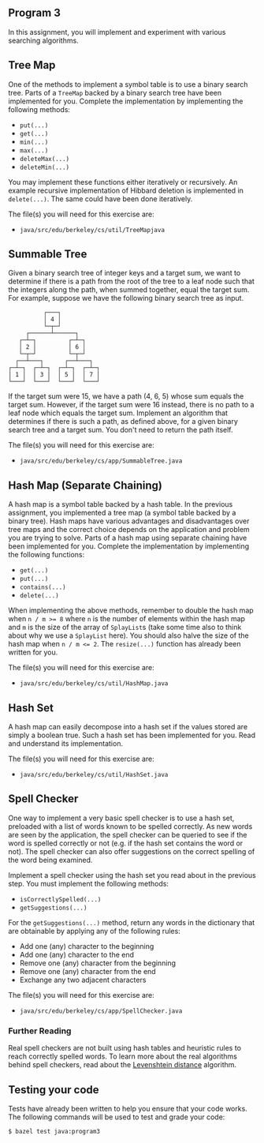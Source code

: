 Program 3
---------
In this assignment, you will implement and experiment with various searching algorithms.

Tree Map
--------
One of the methods to implement a symbol table is to use a binary search tree. Parts of a `TreeMap`
backed by a binary search tree have been implemented for you. Complete the implementation by
implementing the following methods:

- `put(...)`
- `get(...)`
- `min(...)`
- `max(...)`
- `deleteMax(...)`
- `deleteMin(...)`

You may implement these functions either iteratively or recursively. An example recursive
implementation of Hibbard deletion is implemented in `delete(...)`. The same could have been done
iteratively.

The file(s) you will need for this exercise are:

- `java/src/edu/berkeley/cs/util/TreeMapjava`

Summable Tree
-------------
Given a binary search tree of integer keys and a target sum, we want to determine if there is a path
from the root of the tree to a leaf node such that the integers along the path, when summed
together, equal the target sum. For example, suppose we have the following binary search tree as
input.

              ┌───┐
              │ 4 │
              └─┬─┘
         ┌──────┴──────┐
       ┌─┴─┐         ┌─┴─┐
       │ 2 │         │ 6 │
       └─┬─┘         └─┬─┘
      ┌──┴───┐      ┌──┴───┐
    ┌─┴─┐  ┌─┴─┐  ┌─┴─┐  ┌─┴─┐
    │ 1 │  │ 3 │  │ 5 │  │ 7 │
    └───┘  └───┘  └───┘  └───┘

If the target sum were 15, we have a path (4, 6, 5) whose sum equals the target sum. However, if the
target sum were 16 instead, there is no path to a leaf node which equals the target sum. Implement
an algorithm that determines if there is such a path, as defined above, for a given binary search
tree and a target sum. You don't need to return the path itself.

The file(s) you will need for this exercise are:

- `java/src/edu/berkeley/cs/app/SummableTree.java`

Hash Map (Separate Chaining)
----------------------------
A hash map is a symbol table backed by a hash table. In the previous assignment, you implemented a
tree map (a symbol table backed by a binary tree). Hash maps have various advantages and
disadvantages over tree maps and the correct choice depends on the application and problem you
are trying to solve. Parts of a hash map using separate chaining have been implemented for you.
Complete the implementation by implementing the following functions:

- `get(...)`
- `put(...)`
- `contains(...)`
- `delete(...)`

When implementing the above methods, remember to double the hash map when `n / m >= 8` where `n` is
the number of elements within the hash map and `m` is the size of the array of `SplayList`s (take
some time also to think about why we use a `SplayList` here). You should also halve the size of the
hash map when `n / m <= 2`. The `resize(...)` function has already been written for you.

The file(s) you will need for this exercise are:

- `java/src/edu/berkeley/cs/util/HashMap.java`

Hash Set
--------
A hash map can easily decompose into a hash set if the values stored are simply a boolean true. Such
a hash set has been implemented for you. Read and understand its implementation.

The file(s) you will need for this exercise are:

- `java/src/edu/berkeley/cs/util/HashSet.java`

Spell Checker
-------------
One way to implement a very basic spell checker is to use a hash set, preloaded with a list of words
known to be spelled correctly. As new words are seen by the application, the spell checker can be
queried to see if the word is spelled correctly or not (e.g. if the hash set contains the word or
not). The spell checker can also offer suggestions on the correct spelling of the word being
examined.

Implement a spell checker using the hash set you read about in the previous step. You must implement
the following methods:

- `isCorrectlySpelled(...)`
- `getSuggestions(...)`

For the `getSuggestions(...)` method, return any words in the dictionary that are obtainable by
applying any of the following rules:

- Add one (any) character to the beginning
- Add one (any) character to the end
- Remove one (any) character from the beginning
- Remove one (any) character from the end
- Exchange any two adjacent characters

The file(s) you will need for this exercise are:

- `java/src/edu/berkeley/cs/app/SpellChecker.java`

### Further Reading
Real spell checkers are not built using hash tables and heuristic rules to reach correctly spelled
words. To learn more about the real algorithms behind spell checkers, read about the [Levenshtein
distance](https://en.wikipedia.org/wiki/Levenshtein_distance) algorithm.

Testing your code
-----------------
Tests have already been written to help you ensure that your code works. The following commands will
be used to test and grade your code:

    $ bazel test java:program3
